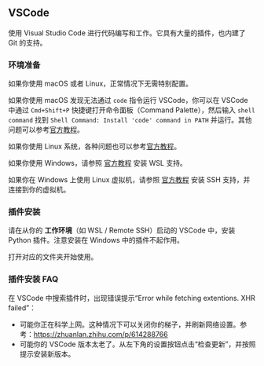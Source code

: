 ## VSCode

使用 Visual Studio Code 进行代码编写和工作。它具有大量的插件，也内建了 Git 的支持。

### 环境准备

如果你使用 macOS 或者 Linux，正常情况下无需特别配置。

如果你使用 macOS 发现无法通过 `code` 指令运行 VSCode，你可以在 VSCode 中通过 `Cmd+Shift+P` 快捷键打开命令面板（Command Palette），然后输入 `shell command` 找到 `Shell Command: Install 'code' command in PATH` 并运行。其他问题可以参考[官方教程](https://code.visualstudio.com/docs/setup/mac)。

如果你使用 Linux 系统，各种问题也可以参考[官方教程](https://code.visualstudio.com/docs/setup/linux)。

如果你使用 Windows，请参照 [官方教程](https://code.visualstudio.com/docs/remote/wsl-tutorial) 安装 WSL 支持。

如果你在 Windows 上使用 Linux 虚拟机，请参照 [官方教程](https://code.visualstudio.com/docs/remote/ssh-tutorial) 安装 SSH 支持，并连接到你的虚拟机。

### 插件安装

请在从你的 **工作环境**（如 WSL / Remote SSH）启动的 VSCode 中，安装 Python 插件。注意安装在 Windows 中的插件不起作用。

打开对应的文件夹开始使用。

### 插件安装 FAQ
在 VSCode 中搜索插件时，出现错误提示“Error while fetching extentions. XHR failed”：

* 可能你正在科学上网。这种情况下可以关闭你的梯子，并刷新网络设置。参考：https://zhuanlan.zhihu.com/p/614288766
* 可能你的 VSCode 版本太老了。从左下角的设置按钮点击“检查更新”，并按照提示安装新版本。
